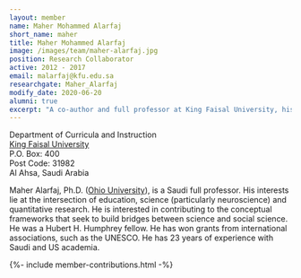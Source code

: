 ```yaml
---
layout: member
name: Maher Mohammed Alarfaj
short_name: maher
title: Maher Mohammed Alarfaj
image: /images/team/maher-alarfaj.jpg
position: Research Collaborator
active: 2012 - 2017
email: malarfaj@kfu.edu.sa
researchgate: Maher_Alarfaj
modify_date: 2020-06-20 
alumni: true
excerpt: "A co-author and full professor at King Faisal University, his quantitative research explores the intersection of education, neuroscience, and social science."
---
```


Department of Curricula and Instruction<br />
[King Faisal University](https://www.kfu.edu.sa/Sites/Home/en/) <br />
P.O. Box: 400 <br />
Post Code: 31982 <br />
Al Ahsa, Saudi Arabia

Maher Alarfaj, Ph.D. ([Ohio University](https://www.ohio.edu/)), is a Saudi full professor. His interests lie at the intersection of education, science (particularly neuroscience) and quantitative research. He is interested in contributing to the conceptual frameworks that seek to build bridges between science and social science. He was a Hubert H. Humphrey fellow. He has won grants from international associations, such as the UNESCO. He has 23 years of experience with Saudi and US academia.

{%- include member-contributions.html -%}